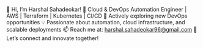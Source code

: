 🚀 Hi, I’m Harshal Sahadeokar!
👀 Cloud & DevOps Automation Engineer | AWS | Terraform | Kubernetes | CI/CD
🌱 Actively exploring new DevOps opportunities
💡 Passionate about automation, cloud infrastructure, and scalable deployments
📫 Reach me at: harshal.sahadeokar96@gmail.com
💬 Let’s connect and innovate together!

